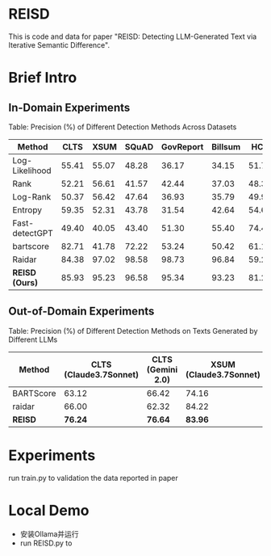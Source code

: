 # REISD
This is code and data for paper "REISD: Detecting LLM-Generated Text via Iterative Semantic Difference".

# Brief Intro
## In-Domain Experiments
Table: Precision (%) of Different Detection Methods Across Datasets

| Method            | CLTS  | XSUM  | SQuAD | GovReport | Billsum | HC3   |
|------------------|-------|-------|-------|-----------|---------|-------|
| Log-Likelihood   | 55.41 | 55.07 | 48.28 | 36.17     | 34.15   | 51.79 |
| Rank             | 52.21 | 56.61 | 41.57 | 42.44     | 37.03   | 48.31 |
| Log-Rank         | 50.37 | 56.42 | 47.64 | 36.93     | 35.79   | 49.98 |
| Entropy          | 59.35 | 52.31 | 43.78 | 31.54     | 42.64   | 54.64 |
| Fast-detectGPT   | 49.40 | 40.05 | 43.40 | 51.30     | 55.40   | 74.46 |
| bartscore        | 82.71 | 41.78 | 72.22 | 53.24     | 50.42   | 61.17 |
| Raidar           | 84.38 | 97.02 | 98.58 | 98.73     | 96.84   | 59.24 |
| **REISD (Ours)** | 85.93 | 95.23 | 96.58 | 95.34     | 93.23   | 81.20 |

## Out-of-Domain Experiments
Table: Precision (%) of Different Detection Methods on Texts Generated by Different LLMs

| Method    | CLTS (Claude3.7Sonnet) | CLTS (Gemini 2.0) | XSUM (Claude3.7Sonnet) | XSUM (Gemini 2.0) |
|-----------|------------------------|-------------------|------------------------|-------------------|
| BARTScore | 63.12                  | 66.42             | 74.16                  | 66.90             |
| raidar    | 66.00                  | 62.32             | 84.22                  | 66.02             |
| **REISD** | **76.24**              | **76.64**         | **83.96**              | **83.35**         |

# Experiments
run train.py to validation the data reported in paper

# Local Demo
* 安装Ollama并运行
* run REISD.py to 
